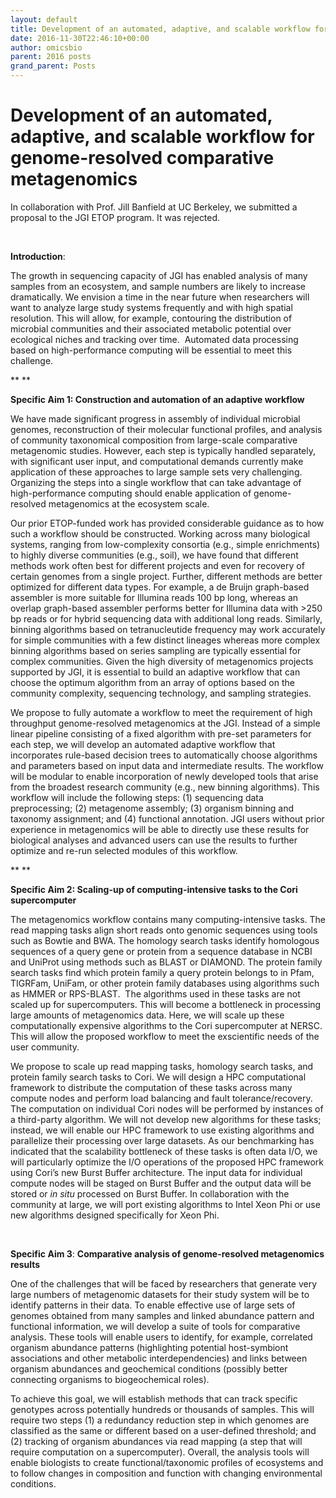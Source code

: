 ```yaml
---
layout: default
title: Development of an automated, adaptive, and scalable workflow for genome-resolved comparative metagenomics
date: 2016-11-30T22:46:10+00:00
author: omicsbio
parent: 2016 posts
grand_parent: Posts
---
```

# Development of an automated, adaptive, and scalable workflow for genome-resolved comparative metagenomics

In collaboration with Prof. Jill Banfield at UC Berkeley, we submitted a proposal to the JGI ETOP program. It was rejected.

&nbsp;

**Introduction**:

The growth in sequencing capacity of JGI has enabled analysis of many samples from an ecosystem, and sample numbers are likely to increase dramatically. We envision a time in the near future when researchers will want to analyze large study systems frequently and with high spatial resolution. This will allow, for example, contouring the distribution of microbial communities and their associated metabolic potential over ecological niches and tracking over time.  Automated data processing based on high-performance computing will be essential to meet this challenge.

** **

**Specific Aim 1: Construction and automation of an adaptive workflow** 

We have made significant progress in assembly of individual microbial genomes, reconstruction of their molecular functional profiles, and analysis of community taxonomical composition from large-scale comparative metagenomic studies. However, each step is typically handled separately, with significant user input, and computational demands currently make application of these approaches to large sample sets very challenging. Organizing the steps into a single workflow that can take advantage of high-performance computing should enable application of genome-resolved metagenomics at the ecosystem scale.

Our prior ETOP-funded work has provided considerable guidance as to how such a workflow should be constructed. Working across many biological systems, ranging from low-complexity consortia (e.g., simple enrichments) to highly diverse communities (e.g., soil), we have found that different methods work often best for different projects and even for recovery of certain genomes from a single project. Further, different methods are better optimized for different data types. For example, a de Bruijn graph-based assembler is more suitable for Illumina reads 100 bp long, whereas an overlap graph-based assembler performs better for Illumina data with >250 bp reads or for hybrid sequencing data with additional long reads. Similarly, binning algorithms based on tetranucleutide frequency may work accurately for simple communities with a few distinct lineages whereas more complex binning algorithms based on series sampling are typically essential for complex communities. Given the high diversity of metagenomics projects supported by JGI, it is essential to build an adaptive workflow that can choose the optimum algorithm from an array of options based on the community complexity, sequencing technology, and sampling strategies.

We propose to fully automate a workflow to meet the requirement of high throughput genome-resolved metagenomics at the JGI. Instead of a simple linear pipeline consisting of a fixed algorithm with pre-set parameters for each step, we will develop an automated adaptive workflow that incorporates rule-based decision trees to automatically choose algorithms and parameters based on input data and intermediate results. The workflow will be modular to enable incorporation of newly developed tools that arise from the broadest research community (e.g., new binning algorithms). This workflow will include the following steps: (1) sequencing data preprocessing; (2) metagenome assembly; (3) organism binning and taxonomy assignment; and (4) functional annotation. JGI users without prior experience in metagenomics will be able to directly use these results for biological analyses and advanced users can use the results to further optimize and re-run selected modules of this workflow.

** **

**Specific Aim 2: Scaling-up of computing-intensive tasks to the Cori supercomputer**

The metagenomics workflow contains many computing-intensive tasks. The read mapping tasks align short reads onto genomic sequences using tools such as Bowtie and BWA. The homology search tasks identify homologous sequences of a query gene or protein from a sequence database in NCBI and UniProt using methods such as BLAST or DIAMOND. The protein family search tasks find which protein family a query protein belongs to in Pfam, TIGRFam, UniFam, or other protein family databases using algorithms such as HMMER or RPS-BLAST.  The algorithms used in these tasks are not scaled up for supercomputers. This will become a bottleneck in processing large amounts of metagenomics data. Here, we will scale up these computationally expensive algorithms to the Cori supercomputer at NERSC. This will allow the proposed workflow to meet the exscientific needs of the user community.

We propose to scale up read mapping tasks, homology search tasks, and protein family search tasks to Cori. We will design a HPC computational framework to distribute the computation of these tasks across many compute nodes and perform load balancing and fault tolerance/recovery. The computation on individual Cori nodes will be performed by instances of a third-party algorithm. We will not develop new algorithms for these tasks; instead, we will enable our HPC framework to use existing algorithms and parallelize their processing over large datasets. As our benchmarking has indicated that the scalability bottleneck of these tasks is often data I/O, we will particularly optimize the I/O operations of the proposed HPC framework using Cori’s new Burst Buffer architecture. The input data for individual compute nodes will be staged on Burst Buffer and the output data will be stored or _in situ_ processed on Burst Buffer. In collaboration with the community at large, we will port existing algorithms to Intel Xeon Phi or use new algorithms designed specifically for Xeon Phi.

&nbsp;

**Specific Aim 3**: **Comparative analysis of genome-resolved metagenomics results**

One of the challenges that will be faced by researchers that generate very large numbers of metagenomic datasets for their study system will be to identify patterns in their data. To enable effective use of large sets of genomes obtained from many samples and linked abundance pattern and functional information, we will develop a suite of tools for comparative analysis. These tools will enable users to identify, for example, correlated organism abundance patterns (highlighting potential host-symbiont associations and other metabolic interdependencies) and links between organism abundances and geochemical conditions (possibly better connecting organisms to biogeochemical roles).

To achieve this goal, we will establish methods that can track specific genotypes across potentially hundreds or thousands of samples. This will require two steps (1) a redundancy reduction step in which genomes are classified as the same or different based on a user-defined threshold; and (2) tracking of organism abundances via read mapping (a step that will require computation on a supercomputer). Overall, the analysis tools will enable biologists to create functional/taxonomic profiles of ecosystems and to follow changes in composition and function with changing environmental conditions.